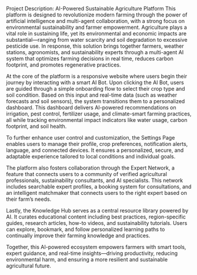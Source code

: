 Project Description: AI-Powered Sustainable Agriculture Platform
This platform is designed to revolutionize modern farming through the power of artificial intelligence and multi-agent collaboration, with a strong focus on environmental sustainability and farmer empowerment. Agriculture plays a vital role in sustaining life, yet its environmental and economic impacts are substantial—ranging from water scarcity and soil degradation to excessive pesticide use. In response, this solution brings together farmers, weather stations, agronomists, and sustainability experts through a multi-agent AI system that optimizes farming decisions in real time, reduces carbon footprint, and promotes regenerative practices.

At the core of the platform is a responsive website where users begin their journey by interacting with a smart AI Bot. Upon clicking the AI Bot, users are guided through a simple onboarding flow to select their crop type and soil condition. Based on this input and real-time data (such as weather forecasts and soil sensors), the system transitions them to a personalized dashboard. This dashboard delivers AI-powered recommendations on irrigation, pest control, fertilizer usage, and climate-smart farming practices, all while tracking environmental impact indicators like water usage, carbon footprint, and soil health.

To further enhance user control and customization, the Settings Page enables users to manage their profile, crop preferences, notification alerts, language, and connected devices. It ensures a personalized, secure, and adaptable experience tailored to local conditions and individual goals.

The platform also fosters collaboration through the Expert Network, a feature that connects users to a community of verified agricultural professionals, sustainability consultants, and AI specialists. This network includes searchable expert profiles, a booking system for consultations, and an intelligent matchmaker that connects users to the right expert based on their farm’s needs.

Lastly, the Knowledge Hub serves as a central resource library powered by AI. It curates educational content including best practices, region-specific guides, research articles, how-to videos, and sustainability tutorials. Users can explore, bookmark, and follow personalized learning paths to continually improve their farming knowledge and practices.

Together, this AI-powered ecosystem empowers farmers with smart tools, expert guidance, and real-time insights—driving productivity, reducing environmental harm, and ensuring a more resilient and sustainable agricultural future.

